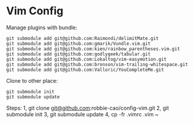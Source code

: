 Vim Config
==========

Manage plugins with bundle:

    git submodule add git@github.com:Raimondi/delimitMate.git
    git submodule add git@github.com:gmarik/Vundle.vim.git
    git submodule add git@github.com:kien/rainbow_parentheses.vim.git
    git submodule add git@github.com:godlygeek/tabular.git
    git submodule add git@github.com:Lokaltog/vim-easymotion.git
    git submodule add git@github.com:bronson/vim-trailing-whitespace.git
    git submodule add git@github.com:Valloric/YouCompleteMe.git

Clone to other place:

    git submodule init
    git submodule update

Steps:
    1, git clone git@github.com:robbie-cao/config-vim.git
    2, git submodule init
    3, git submodule update
    4, cp -fr .vimrc .vim ~
